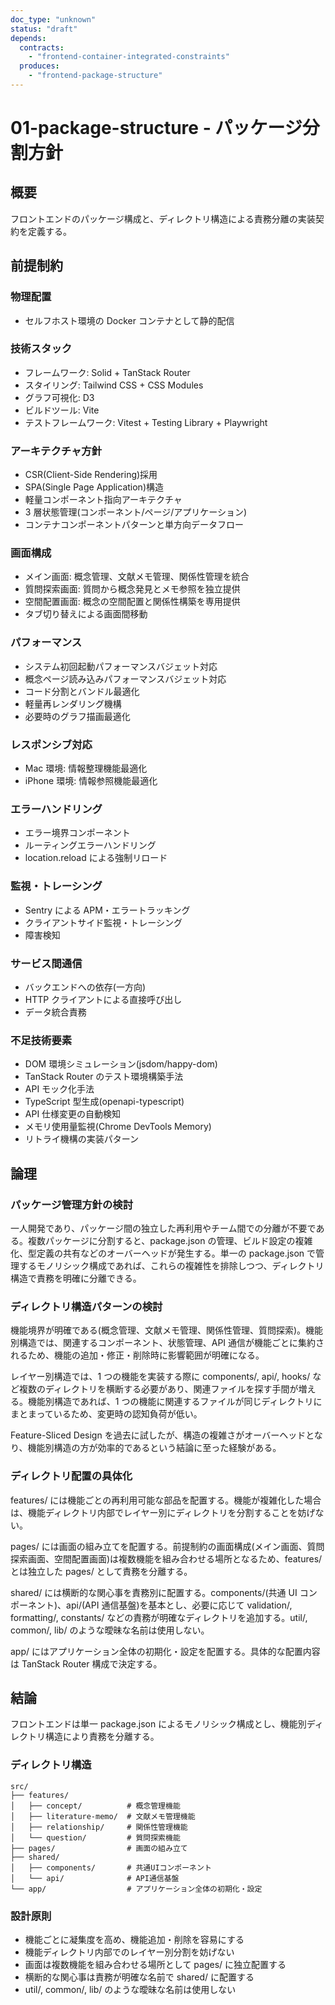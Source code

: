 ```yaml
---
doc_type: "unknown"
status: "draft"
depends:
  contracts:
    - "frontend-container-integrated-constraints"
  produces:
    - "frontend-package-structure"
---
```


# 01-package-structure - パッケージ分割方針

## 概要

フロントエンドのパッケージ構成と、ディレクトリ構造による責務分離の実装契約を定義する。

## 前提制約

<!-- PREMISE_BEGIN: frontend-container-integrated-constraints -->

### 物理配置

- セルフホスト環境の Docker コンテナとして静的配信

### 技術スタック

- フレームワーク: Solid + TanStack Router
- スタイリング: Tailwind CSS + CSS Modules
- グラフ可視化: D3
- ビルドツール: Vite
- テストフレームワーク: Vitest + Testing Library + Playwright

### アーキテクチャ方針

- CSR(Client-Side Rendering)採用
- SPA(Single Page Application)構造
- 軽量コンポーネント指向アーキテクチャ
- 3 層状態管理(コンポーネント/ページ/アプリケーション)
- コンテナコンポーネントパターンと単方向データフロー

### 画面構成

- メイン画面: 概念管理、文献メモ管理、関係性管理を統合
- 質問探索画面: 質問から概念発見とメモ参照を独立提供
- 空間配置画面: 概念の空間配置と関係性構築を専用提供
- タブ切り替えによる画面間移動

### パフォーマンス

- システム初回起動パフォーマンスバジェット対応
- 概念ページ読み込みパフォーマンスバジェット対応
- コード分割とバンドル最適化
- 軽量再レンダリング機構
- 必要時のグラフ描画最適化

### レスポンシブ対応

- Mac 環境: 情報整理機能最適化
- iPhone 環境: 情報参照機能最適化

### エラーハンドリング

- エラー境界コンポーネント
- ルーティングエラーハンドリング
- location.reload による強制リロード

### 監視・トレーシング

- Sentry による APM・エラートラッキング
- クライアントサイド監視・トレーシング
- 障害検知

### サービス間通信

- バックエンドへの依存(一方向)
- HTTP クライアントによる直接呼び出し
- データ統合責務

### 不足技術要素

- DOM 環境シミュレーション(jsdom/happy-dom)
- TanStack Router のテスト環境構築手法
- API モック化手法
- TypeScript 型生成(openapi-typescript)
- API 仕様変更の自動検知
- メモリ使用量監視(Chrome DevTools Memory)
- リトライ機構の実装パターン

<!-- PREMISE_END: frontend-container-integrated-constraints -->

## 論理

### パッケージ管理方針の検討

一人開発であり、パッケージ間の独立した再利用やチーム間での分離が不要である。複数パッケージに分割すると、package.json の管理、ビルド設定の複雑化、型定義の共有などのオーバーヘッドが発生する。単一の package.json で管理するモノリシック構成であれば、これらの複雑性を排除しつつ、ディレクトリ構造で責務を明確に分離できる。

### ディレクトリ構造パターンの検討

機能境界が明確である(概念管理、文献メモ管理、関係性管理、質問探索)。機能別構造では、関連するコンポーネント、状態管理、API 通信が機能ごとに集約されるため、機能の追加・修正・削除時に影響範囲が明確になる。

レイヤー別構造では、1 つの機能を実装する際に components/, api/, hooks/ など複数のディレクトリを横断する必要があり、関連ファイルを探す手間が増える。機能別構造であれば、1 つの機能に関連するファイルが同じディレクトリにまとまっているため、変更時の認知負荷が低い。

Feature-Sliced Design を過去に試したが、構造の複雑さがオーバーヘッドとなり、機能別構造の方が効率的であるという結論に至った経験がある。

### ディレクトリ配置の具体化

features/ には機能ごとの再利用可能な部品を配置する。機能が複雑化した場合は、機能ディレクトリ内部でレイヤー別にディレクトリを分割することを妨げない。

pages/ には画面の組み立てを配置する。前提制約の画面構成(メイン画面、質問探索画面、空間配置画面)は複数機能を組み合わせる場所となるため、features/ とは独立した pages/ として責務を分離する。

shared/ には横断的な関心事を責務別に配置する。components/(共通 UI コンポーネント)、api/(API 通信基盤)を基本とし、必要に応じて validation/, formatting/, constants/ などの責務が明確なディレクトリを追加する。util/, common/, lib/ のような曖昧な名前は使用しない。

app/ にはアプリケーション全体の初期化・設定を配置する。具体的な配置内容は TanStack Router 構成で決定する。

## 結論

<!-- GLOBAL_CONCLUSION_BEGIN: frontend-package-structure -->

フロントエンドは単一 package.json によるモノリシック構成とし、機能別ディレクトリ構造により責務を分離する。

### ディレクトリ構造

```plaintext
src/
├── features/
│   ├── concept/          # 概念管理機能
│   ├── literature-memo/  # 文献メモ管理機能
│   ├── relationship/     # 関係性管理機能
│   └── question/         # 質問探索機能
├── pages/                # 画面の組み立て
├── shared/
│   ├── components/       # 共通UIコンポーネント
│   └── api/              # API通信基盤
└── app/                  # アプリケーション全体の初期化・設定
```

### 設計原則

- 機能ごとに凝集度を高め、機能追加・削除を容易にする
- 機能ディレクトリ内部でのレイヤー別分割を妨げない
- 画面は複数機能を組み合わせる場所として pages/ に独立配置する
- 横断的な関心事は責務が明確な名前で shared/ に配置する
- util/, common/, lib/ のような曖昧な名前は使用しない

<!-- GLOBAL_CONCLUSION_END: frontend-package-structure -->
